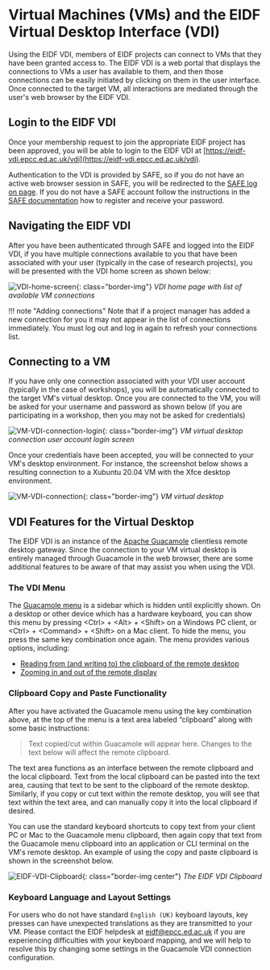 # Virtual Machines (VMs) and the EIDF Virtual Desktop Interface (VDI)

Using the EIDF VDI, members of EIDF projects can connect to VMs that they have been granted access to. The EIDF VDI is
a web portal that displays the connections to VMs a user has available to them, and then those connections can be easily
initiated by clicking on them in the user interface. Once connected to the target VM, all interactions are mediated
through the user's web browser by the EIDF VDI.

## Login to the EIDF VDI

Once your membership request to join the appropriate EIDF project has been approved, you will be able to login to the
EIDF VDI at [https://eidf-vdi.epcc.ed.ac.uk/vdi](https://eidf-vdi.epcc.ed.ac.uk/vdi).

Authentication to the VDI is provided by SAFE, so if you do not have an active web browser session in SAFE,
you will be redirected to the [SAFE log on page](https://safe.epcc.ed.ac.uk).
If you do not have a SAFE account follow the instructions in the
[SAFE documentation](https://epcced.github.io/safe-docs/safe-for-users/)
how to register and receive your password.

## Navigating the EIDF VDI

After you have been authenticated through SAFE and logged into the EIDF VDI, if you have multiple connections available
to you that have been associated with your user (typically in the case of research projects), you will be presented with
the VDI home screen as shown below:

   ![VDI-home-screen](../images/access/vdi-home-screen.png){: class="border-img"}
   *VDI home page with list of available VM connections*

!!! note "Adding connections"
    Note that if a project manager has added a new connection for you it may not appear in the list of connections immediately. You must log out and log in again to refresh your connections list.

## Connecting to a VM

If you have only one connection associated with your VDI user account (typically in the case of workshops), you will be
automatically connected to the target VM's virtual desktop. Once you are connected to the VM, you will be asked for your
username and password as shown below (if you are participating in a workshop, then you may not be asked for credentials)

   ![VM-VDI-connection-login](../images/access/vm-vdi-connection-login.png){: class="border-img"}
   *VM virtual desktop connection user account login screen*

Once your credentials have been accepted, you will be connected to your VM's desktop environment. For instance, the
screenshot below shows a resulting connection to a Xubuntu 20.04 VM with the Xfce desktop environment.

   ![VM-VDI-connection](../images/access/vm-vdi-connection.png){: class="border-img"}
   *VM virtual desktop*

## VDI Features for the Virtual Desktop

The EIDF VDI is an instance of the [Apache Guacamole](https://guacamole.apache.org/) clientless remote desktop gateway.
Since the connection to your VM virtual desktop is entirely managed through Guacamole in the web browser, there are some
additional features to be aware of that may assist you when using the VDI.

### The VDI Menu

The [Guacamole menu](https://guacamole.apache.org/doc/gug/using-guacamole.html#the-guacamole-menu) is a sidebar which
is hidden until explicitly shown. On a desktop or other device which has a hardware keyboard, you can show this menu
by pressing &lt;Ctrl&gt; + &lt;Alt&gt; + &lt;Shift&gt; on a Windows PC client, or &lt;Ctrl&gt; + &lt;Command&gt; +
&lt;Shift&gt; on a Mac client. To hide the menu, you press the same key combination once again. The menu provides various
options, including:

* [Reading from (and writing to) the clipboard of the remote desktop](https://guacamole.apache.org/doc/gug/using-guacamole.html#copying-pasting-text)
* [Zooming in and out of the remote display](https://guacamole.apache.org/doc/gug/using-guacamole.html#scaling-display)

### Clipboard Copy and Paste Functionality

After you have activated the Guacamole menu using the key combination above, at the top of the menu is a text area
labeled “clipboard” along with some basic instructions:

> Text copied/cut within Guacamole will appear here. Changes to the text below will affect the remote clipboard.

The text area functions as an interface between the remote clipboard and the local clipboard. Text from the local
clipboard can be pasted into the text area, causing that text to be sent to the clipboard of the remote desktop.
Similarly, if you copy or cut text within the remote desktop, you will see that text within the text area, and can
manually copy it into the local clipboard if desired.

You can use the standard keyboard shortcuts to copy text from your client PC or Mac to the Guacamole menu clipboard,
then again copy that text from the Guacamole menu clipboard into an application or CLI terminal on the VM's remote
desktop. An example of using the copy and paste clipboard is shown in the screenshot below.

   ![EIDF-VDI-Clipboard](../images/access/vm-vdi-copy-paste.png){: class="border-img center"}
   *The EIDF VDI Clipboard*

### Keyboard Language and Layout Settings

For users who do not have standard `English (UK)` keyboard layouts, key presses can have unexpected translations as they
are transmitted to your VM. Please contact the EIDF helpdesk at [eidf@epcc.ed.ac.uk](mailto:eidf@epcc.ed.ac.uk) if you
are experiencing difficulties with your keyboard mapping, and we will help to resolve this by changing some settings
in the Guacamole VDI connection configuration.
